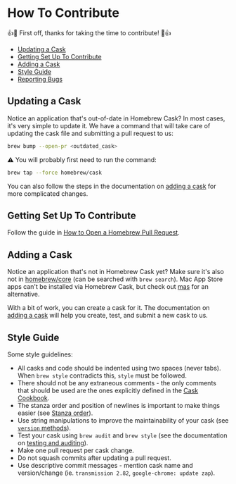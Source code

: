 # How To Contribute

:+1::tada: First off, thanks for taking the time to contribute! :tada::+1:

* [Updating a Cask](#updating-a-cask)
* [Getting Set Up To Contribute](#getting-set-up-to-contribute)
* [Adding a Cask](#adding-a-cask)
* [Style Guide](#style-guide)
* [Reporting Bugs](README.md#reporting-bugs)

## Updating a Cask

Notice an application that's out-of-date in Homebrew Cask? In most cases, it's very simple to update it. We have a command that will take care of updating the cask file and submitting a pull request to us:

```bash
brew bump --open-pr <outdated_cask>
```

:warning: You will probably first need to run the command:

```bash
brew tap --force homebrew/cask
```

You can also follow the steps in the documentation on [adding a cask](https://docs.brew.sh/Adding-Software-to-Homebrew#casks) for more complicated changes.

## Getting Set Up To Contribute

Follow the guide in [How to Open a Homebrew Pull Request](https://docs.brew.sh/How-To-Open-a-Homebrew-Pull-Request#cask-related-pull-request).

## Adding a Cask

Notice an application that's not in Homebrew Cask yet? Make sure it's also not in [homebrew/core](https://github.com/Homebrew/homebrew-core) (can be searched with `brew search`). Mac App Store apps can't be installed via Homebrew Cask, but check out [mas](https://github.com/mas-cli/mas) for an alternative.

With a bit of work, you can create a cask for it. The documentation on [adding a cask](https://docs.brew.sh/Adding-Software-to-Homebrew#casks) will help you create, test, and submit a new cask to us.

## Style Guide

Some style guidelines:

* All casks and code should be indented using two spaces (never tabs). When `brew style` contradicts this, `style` must be followed.
* There should not be any extraneous comments - the only comments that should be used are the ones explicitly defined in the [Cask Cookbook](https://docs.brew.sh/Cask-Cookbook).
* The stanza order and position of newlines is important to make things easier (see [Stanza order](https://docs.brew.sh/Cask-Cookbook#stanza-order)).
* Use string manipulations to improve the maintainability of your cask (see [`version` methods](https://docs.brew.sh/Cask-Cookbook#version-methods)).
* Test your cask using `brew audit` and `brew style` (see the documentation on [testing and auditing](https://docs.brew.sh/Adding-Software-to-Homebrew#testing-and-auditing-the-cask)).
* Make one pull request per cask change.
* Do not squash commits after updating a pull request.
* Use descriptive commit messages - mention cask name and version/change (ie. `transmission 2.82`, `google-chrome: update zap`).
